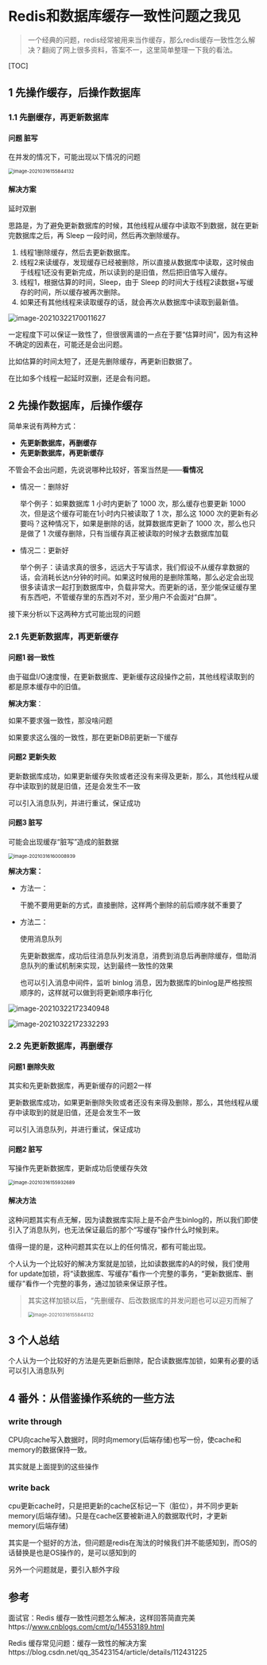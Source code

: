 # Redis和数据库缓存一致性问题之我见

> 一个经典的问题，redis经常被用来当作缓存，那么redis缓存一致性怎么解决？翻阅了网上很多资料，答案不一，这里简单整理一下我的看法。

[TOC]

## 1 先操作缓存，后操作数据库

### 1.1 先删缓存，再更新数据库

#### 问题 脏写

在并发的情况下，可能出现以下情况的问题

<img src="https://cyzblog.oss-cn-beijing.aliyuncs.com/image-20210316155844132.png" alt="image-20210316155844132" style="zoom: 67%;" />

#### 解决方案

延时双删

思路是，为了避免更新数据库的时候，其他线程从缓存中读取不到数据，就在更新完数据库之后，再 Sleep 一段时间，然后再次删除缓存。

1. 线程1删除缓存，然后去更新数据库。
2. 线程2来读缓存，发现缓存已经被删除，所以直接从数据库中读取，这时候由于线程1还没有更新完成，所以读到的是旧值，然后把旧值写入缓存。
3. 线程1，根据估算的时间，Sleep，由于 Sleep 的时间大于线程2读数据+写缓存的时间，所以缓存被再次删除。
4. 如果还有其他线程来读取缓存的话，就会再次从数据库中读取到最新值。

![image-20210322170011627](https://cyzblog.oss-cn-beijing.aliyuncs.com/image-20210322170011627.png)

一定程度下可以保证一致性了，但很很离谱的一点在于要“估算时间”，因为有这种不确定的因素在，可能还是会出问题。

比如估算的时间太短了，还是先删除缓存，再更新旧数据了。

在比如多个线程一起延时双删，还是会有问题。

## 2 先操作数据库，后操作缓存

简单来说有两种方式：

* **先更新数据库，再删缓存**
* **先更新数据库，再更新缓存**

不管会不会出问题，先说说哪种比较好，答案当然是——**看情况**

* 情况一：删除好

	举个例子：如果数据库 1 小时内更新了 1000 次，那么缓存也要更新 1000 次，但是这个缓存可能在1小时内只被读取了 1 次，那么这 1000 次的更新有必要吗？这种情况下，如果是删除的话，就算数据库更新了 1000 次，那么也只是做了 1 次缓存删除，只有当缓存真正被读取的时候才去数据库加载

* 情况二：更新好

	举个例子：读请求真的很多，远远大于写请求，我们假设不从缓存拿数据的话，会消耗长达n分钟的时间。如果这时候用的是删除策略，那么必定会出现很多读请求一起打到数据库中，负载非常大。而更新的话，至少能保证缓存里有东西吧，不管缓存里的东西对不对，至少用户不会面对“白屏”。

接下来分析以下这两种方式可能出现的问题

### 2.1 先更新数据库，再更新缓存

#### 问题1 弱一致性

由于磁盘I/O速度慢，在更新数据库、更新缓存这段操作之前，其他线程读取到的都是原本缓存中的旧值。

**解决方案**：

如果不要求强一致性，那没啥问题

如果要求这么强的一致性，那在更新DB前更新一下缓存

#### 问题2 更新失败

更新数据库成功，如果更新缓存失败或者还没有来得及更新，那么，其他线程从缓存中读取到的就是旧值，还是会发生不一致

可以引入消息队列，并进行重试，保证成功

#### 问题3 脏写

可能会出现缓存“脏写”造成的脏数据

<img src="https://cyzblog.oss-cn-beijing.aliyuncs.com/image-20210316160008939.png" alt="image-20210316160008939" style="zoom:67%;" />

**解决方案：**

* 方法一：

	干脆不要用更新的方式，直接删除，这样两个删除的前后顺序就不重要了

* 方法二：

	使用消息队列

	先更新数据库，成功后往消息队列发消息，消费到消息后再删除缓存，借助消息队列的重试机制来实现，达到最终一致性的效果

	也可以引入消息中间件，监听 binlog 消息，因为数据库的binlog是严格按照顺序的，这样就可以做到将更新顺序串行化

![image-20210322172340948](https://cyzblog.oss-cn-beijing.aliyuncs.com/image-20210322172340948.png)

![image-20210322172332293](https://cyzblog.oss-cn-beijing.aliyuncs.com/image-20210322172332293.png)

### 2.2 先更新数据库，再删缓存

#### 问题1 删除失败

其实和先更新数据库，再更新缓存的问题2一样

更新数据库成功，如果更新删除失败或者还没有来得及删除，那么，其他线程从缓存中读取到的就是旧值，还是会发生不一致

可以引入消息队列，并进行重试，保证成功

#### 问题2 脏写

写操作先更新数据库，更新成功后使缓存失效

<img src="https://cyzblog.oss-cn-beijing.aliyuncs.com/image-20210316155932689.png" alt="image-20210316155932689" style="zoom:67%;" />

#### 解决方法

这种问题其实有点无解，因为读数据库实际上是不会产生binlog的，所以我们即使引入了消息队列，也无法保证最后的那个“写缓存”操作什么时候到来。

值得一提的是，这种问题其实在以上的任何情况，都有可能出现。

个人认为一个比较好的解决方案就是加锁，比如读数据库的A的时候，我们使用for update加锁，将“读数据库、写缓存”看作一个完整的事务，“更新数据库、删缓存”看作一个完整的事务，通过加锁来保证原子性。

> 其实这样加锁以后，“先删缓存、后改数据库的并发问题也可以迎刃而解了
>
> <img src="https://cyzblog.oss-cn-beijing.aliyuncs.com/image-20210316155844132.png" alt="image-20210316155844132" style="zoom: 67%;" />

## 3 个人总结

个人认为一个比较好的方法是先更新后删除，配合读数据库加锁，如果有必要的话可以引入消息队列

## 4 番外：从借鉴操作系统的一些方法

### write through

CPU向cache写入数据时，同时向memory(后端存储)也写一份，使cache和memory的数据保持一致。

其实就是上面提到的这些操作

### write back

cpu更新cache时，只是把更新的cache区标记一下（脏位），并不同步更新memory(后端存储)。只是在cache区要被新进入的数据取代时，才更新memory(后端存储)

其实是一个挺好的方法，但问题是redis在淘汰的时候我们并不能感知到，而OS的话替换是也是OS操作的，是可以感知到的

另外一个问题就是，要引入额外字段

## 参考

面试官：Redis 缓存一致性问题怎么解决，这样回答简直完美https://www.cnblogs.com/cmt/p/14553189.html

Redis 缓存常见问题：缓存一致性的解决方案https://blog.csdn.net/qq_35423154/article/details/112431225